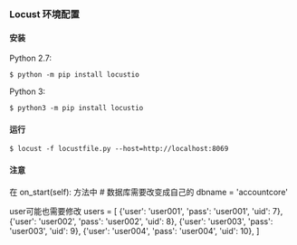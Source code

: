 

### Locust 环境配置

#### 安装

Python 2.7:

    $ python -m pip install locustio

Python 3:

    $ python3 -m pip install locustio

#### 运行

    $ locust -f locustfile.py --host=http://localhost:8069

#### 注意

在 on_start(self): 方法中
        # 数据库需要改变成自己的
        dbname = 'accountcore'

user可能也需要修改
        users = [
            {'user': 'user001', 'pass': 'user001', 'uid': 7},
            {'user': 'user002', 'pass': 'user002', 'uid': 8},
            {'user': 'user003', 'pass': 'user003', 'uid': 9},
            {'user': 'user004', 'pass': 'user004', 'uid': 10},
        ]